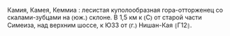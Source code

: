 ---
---

Камия, Камея, Кеммиа
: лесистая куполообразная гора-отторженец со скалами-зубцами на ⦅юж.⦆ склоне. В 1,5 км к ⦅С⦆ от старой части Симеиза, над верхним шоссе, к ЮЗЗ от ⦅г.⦆ Нишан-Кая ⦃Г12⦄.
